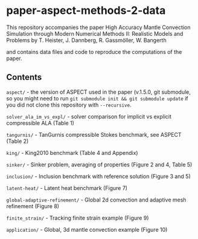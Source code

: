 # paper-aspect-methods-2-data

This repository accompanies the paper
    High Accuracy Mantle Convection Simulation through Modern Numerical Methods II:
     Realistic Models and Problems
    by T. Heister, J. Dannberg, R. Gassmöller, W. Bangerth
    
and contains data files and code to reproduce the computations of the paper.


Contents
--------

``aspect/`` - the version of ASPECT used in the paper (v.1.5.0, git submodule, so you might need to run ``git submodule init && git submodule update`` if you did not clone this repository with ``--recursive``.

``solver_ala_im_vs_expl/`` - solver comparison for implicit vs explicit compressible ALA (Table 1)

``tangurnis/`` - TanGurnis compressible Stokes benchmark, see ASPECT (Table 2)

``king/`` - King2010 benchmark (Table 4 and Appendix)

``sinker/`` - Sinker problem, averaging of properties (Figure 2 and 4, Table 5)

``inclusion/`` - Inclusion benchmark with reference solution (Figure 3 and 5)

``latent-heat/`` - Latent heat benchmark (Figure 7)

``global-adaptive-refinement/`` - Global 2d convection and adaptive mesh refinement (Figure 8)

``finite_strain/`` - Tracking finite strain example (Figure 9)

``application/`` - Global, 3d mantle convection example (Figure 10)
